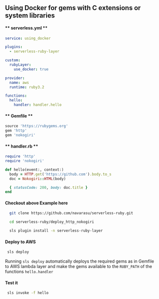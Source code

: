 
## Using Docker for gems with C extensions or system libraries

<!-- tabs:start -->

#### ** serverless.yml **

```yml
service: using_docker

plugins:
  - serverless-ruby-layer

custom:
  rubyLayer:
    use_docker: true

provider:
  name: aws
  runtime: ruby3.2

functions:
  hello:
    handler: handler.hello

  ```

#### ** Gemfile **

```ruby
source 'https://rubygems.org'
gem 'http'
gem 'nokogiri'
```

#### ** handler.rb **

```ruby
require 'http'
require 'nokogiri'

def hello(event:, context:)
  body = HTTP.get('https://github.com').body.to_s
  doc = Nokogiri::HTML(body)

  { statusCode: 200, body: doc.title }
end


```

<!-- tabs:end -->


#### Checkout above Example here


```bash
  git clone https://github.com/navarasu/serverless-ruby.git
```
```bash
  cd serverless-ruby/deploy_http_nokogiri

  sls plugin install -n serverless-ruby-layer

```

#### Deploy to AWS

```bash
 sls deploy
```

Running `sls deploy` automatically deploys the required gems as in Gemfile to AWS lambda layer and make the gems available to the `RUBY_PATH` of the functions `hello.handler`


#### Test it

```bash
 sls invoke -f hello
```
